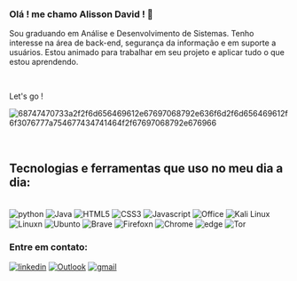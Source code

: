 
### Olá ! me chamo Alisson David ! 👋<br/>

Sou graduando em Análise e Desenvolvimento de Sistemas. Tenho interesse na área de back-end, segurança da informação e em suporte a usuários. Estou animado para trabalhar em seu projeto e aplicar tudo o que estou aprendendo.

<br/>



Let's go ! <p>
  
![68747470733a2f2f6d656469612e67697068792e636f6d2f6d656469612f6f3076777a754677434741464f2f67697068792e676966](https://github.com/Daviddust95/Daviddust95/assets/124353154/691a0579-b2c8-41e3-ad1f-ae22324e8a75)
  
 <br/>

## Tecnologias e ferramentas que uso no meu dia a dia:

<div style="display: inline-block"><br/>
  <img align="center" alt="python"  src="https://img.shields.io/badge/Python-3776AB?style=for-the-badge&logo=python&logoColor=white"/>
  <img align="center" alt="Java" src="https://img.shields.io/badge/Java-ED8B00?style=for-the-badge&logo=openjdk&logoColor=white"/>

  <img align="center" alt="HTML5" src="https://img.shields.io/badge/HTML5-E34F26?style=for-the-badge&logo=html5&logoColor=white"/>
    <img align="center" alt="CSS3" src="https://img.shields.io/badge/CSS3-1572B6?style=for-the-badge&logo=css3&logoColor=white"/>
      <img align="center" alt="Javascript" src="https://img.shields.io/badge/JavaScript-F7DF1E?style=for-the-badge&logo=javascript&logoColor=black"/>
        <img align="center" alt="Office" src="https://img.shields.io/badge/Microsoft_Office-D83B01?style=for-the-badge&logo=microsoft-office&logoColor=white"/>
            <img align="center" alt="Kali Linux"src="https://img.shields.io/badge/Kali_Linux-557C94?style=for-the-badge&logo=kali-linux&logoColor=white"/>
                <img align="center" alt="Linuxn" src="https://img.shields.io/badge/Linux-FCC624?style=for-the-badge&logo=linux&logoColor=black"/>
                    <img align="center" alt="Ubunto" src="https://img.shields.io/badge/Ubuntu-E95420?style=for-the-badge&logo=ubuntu&logoColor=white"/>
                        <img align="center" alt="Brave" src="https://img.shields.io/badge/Brave-FF1B2D?style=for-the-badge&logo=Brave&logoColor=white"/>
                        <img align="center" alt="Firefoxn" src="https://img.shields.io/badge/Firefox_Browser-FF7139?style=for-the-badge&logo=Firefox-Browser&logoColor=white"/>
                        <img align="center" alt="Chrome" src="https://img.shields.io/badge/Google_chrome-4285F4?style=for-the-badge&logo=Google-chrome&logoColor=white"/>
                        <img align="center" alt="edge" src="https://img.shields.io/badge/Microsoft_Edge-0078D7?style=for-the-badge&logo=Microsoft-edge&logoColor=white"/>
                        <img align="center" alt="Tor" src="https://img.shields.io/badge/Tor_Browser-7D4698?style=for-the-badge&logo=Tor-Browser&logoColor=white"/>
                       </div>


### Entre em contato:
[![linkedin](https://img.shields.io/badge/LinkedIn-0077B5?style=for-the-badge&logo=linkedin&logoColor=white)](https://www.linkedin.com/in/alisson-melo95)
[![Outlook](https://img.shields.io/badge/Microsoft_Outlook-0078D4?style=for-the-badge&logo=microsoft-outlook&logoColor=white)](mailto:daviddust4@hotmail.com)
[![gmail](https://img.shields.io/badge/Gmail-D14836?style=for-the-badge&logo=gmail&logoColor=white)](mailto:alissondaviddev@gmail.com)
